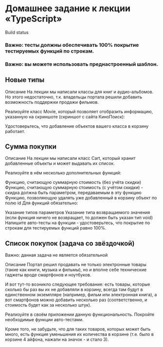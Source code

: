 # Домашнее задание к лекции «TypeScript»
Build status

### Важно: тесты должны обеспечивать 100% покрытие тестируемых функций по строкам.

### Важно: вы можете использовать преднастроенный шаблон.

## Новые типы
Описание
На лекции мы написали классы для книг и аудио-альбомов. Но этого недостаточно, т.к. владельцы портала решили добавить возможность поддержки продажи фильмов.

Реализуйте класс Movie, который позволяет отобразить информацию, указанную на скриншоте (скриншот с сайта КиноПоиск):



Удостоверьтесь, что добавление объектов вашего класса в корзину работает.

## Сумма покупки
Описание
На лекции мы написали класс Cart, который хранит добавленные объекты и может выдавать их список.

Реализуйте в нём несколько дополнительных функций:

Функцию, считающую суммарную стоимость (без учёта скидки)
Функцию, считающую суммарную стоимость (с учётом скидки) - скидка должна быть параметром, передаваемым в эту функцию
Функцию, позволяющую удалять уже добавленный в корзину объект по полю id
Для функций обязательно:

Указание типов параметров
Указание типа возвращаемого значения (если функция ничего не возвращает, то должен быть указан тип void)
Напишите авто-тесты на функции - удостоверьтесь, что покрытие по строкам для тестируемых функций равно 100%.

## Список покупок (задача со звёздочкой)
Важно: данная задача не является обязательной

Описание
Портал решил продавать не только электронные товары (такие как книги, музыка и фильмы), но и вполне себе технические гаджеты вроде смартфонов и ноутбуков.

И вот тут-то возникло следующее требование: есть товары, которые сколько бы раз вы их не добавляли в корзину, всегда там будут в единственном экземпляре (например, фильм или электронная книга), а вот смартфонов можно добавить несколько раз (соответственно, и стоимость будет как за несколько штук).

Реализуйте в своём приложении данную функциональность. Покройте необходимые функции авто-тестами.

Кроме того, не забудьте, что для таких товаров, которых может быть много, есть функция уменьшения их количества в корзине (т.е. было в корзине 4 айфона, нажали на значок - и стало 3).
